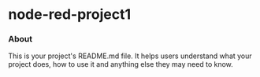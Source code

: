 node-red-project1
=================

### About

This is your project's README.md file. It helps users understand what your
project does, how to use it and anything else they may need to know.
